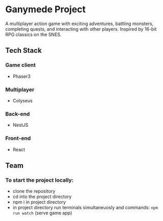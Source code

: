 # Ganymede Project
A multiplayer action game with exciting adventures, battling monsters, completing quests, and interacting with other players.
Inspired by 16-bit RPG classics on the SNES.

## Tech Stack

### Game client
  - Phaser3
### Multiplayer
  - Colyseus
### Back-end
  - NestJS
### Front-end
  - React
  
## Team

### To start the project locally:
- clone the repository
- cd into the project directory
- npm i in project directory
- in project directory run terminals simultaneuosly and commands:
`npm run watch` (serve game app)